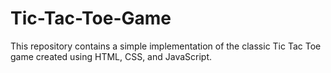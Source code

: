 # Tic-Tac-Toe-Game
This repository contains a simple implementation of the classic Tic Tac Toe game created using HTML, CSS, and JavaScript. 
